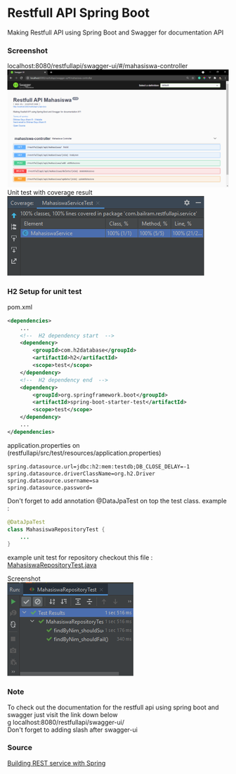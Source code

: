 # Restfull API Spring Boot
Making Restfull API using Spring Boot and Swagger for documentation API

### Screenshot
localhost:8080/restfullapi/swagger-ui/#/mahasiswa-controller <br>
![Sceenshot1](Screenshot/Screenshot_1.png) <br>
Unit test with coverage result <br>
![Sceenshot2](Screenshot/Screenshot_2.png) 

### H2 Setup for unit test
pom.xml <br>
```xml
<dependencies>
    ...
    <!--  H2 dependency start  -->
    <dependency>
        <groupId>com.h2database</groupId>
        <artifactId>h2</artifactId>
        <scope>test</scope>
    </dependency>
    <!--  H2 dependency end  -->
    <dependency>
        <groupId>org.springframework.boot</groupId>
        <artifactId>spring-boot-starter-test</artifactId>
        <scope>test</scope>
    </dependency>
    ...
</dependencies>
```

application.properties on (restfullapi/src/test/resources/application.properties)
```properties
spring.datasource.url=jdbc:h2:mem:testdb;DB_CLOSE_DELAY=-1
spring.datasource.driverClassName=org.h2.Driver
spring.datasource.username=sa
spring.datasource.password=
```
Don't forget to add annotation @DataJpaTest on top the test class. example :
```java
@DataJpaTest
class MahasiswaRepositoryTest {
    ...
}
```

example unit test for repository checkout this file :
[MahasiswaRepositoryTest.java](https://github.com/bailram/restfullapispringboot/blob/main/src/test/java/com/bailram/restfullapi/repository/MahasiswaRepositoryTest.java) <br>

Screenshot<br>
![Sceenshot3](Screenshot/Screenshot_3.png)<br>

### Note
To check out the documentation for the restfull api using spring boot and swagger just visit the link down below<br>g
localhost:8080/restfullapi/swagger-ui/<br>
Don't forget to adding slash after swagger-ui<br>

### Source
[Building REST service with Spring](https://spring.io/guides/tutorials/rest/) <br>